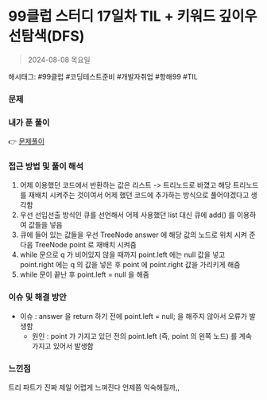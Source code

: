 # 99클럽 스터디 17일차 TIL + 키워드 깊이우선탐색(DFS)
> 2024-08-08 목요일

해시태그: #99클럽 #코딩테스트준비 #개발자취업 #항해99 #TIL

### 문제

### 내가 푼 풀이
👉 [문제풀이](https://github.com/subbangE/codingTest-study/blob/master/src/day_18/dfs2.java)

### 접근 방법 및 풀이 해석
1. 어제 이용했던 코드에서 반환하는 값은 리스트 -> 트리노드로 바꼈고 해당 트리노드를 재배치 시켜주는 것이여서 어제 했던 코드에 추가하는 방식으로 풀어야겠다고 생각함
2. 우선 선입선출 방식인 큐를 선언해서 어제 사용했던 list 대신 큐에 add() 를 이용하여 값들을 넣음
3. 큐에 들어 있는 값들을 우선 TreeNode answer 에 해당 값의 노드로 위치 시켜 준 다음 TreeNode point 로 재배치 시켜줌
4. while 문으로 q 가 비어있지 않을 때까지 point.left 에는 null 값을 넣고 point.right 에는 q 의 값을 넣은 후 point 에 point.right 값을 가리키게 해줌
5. while 문이 끝난 후 point.left = null 을 해줌

### 이슈 및 해결 방안
+ 이슈 : answer 을 return 하기 전에 point.left = null; 을 해주지 않아서 오류가 발생함
  + 원인 : point 가 가지고 있던 전의 point.left (즉, point 의 왼쪽 노드) 를 계속 가지고 있어서 발생함

### 느낀점
트리 파트가 진짜 제일 어렵게 느껴진다 언제쯤 익숙해질까,,
